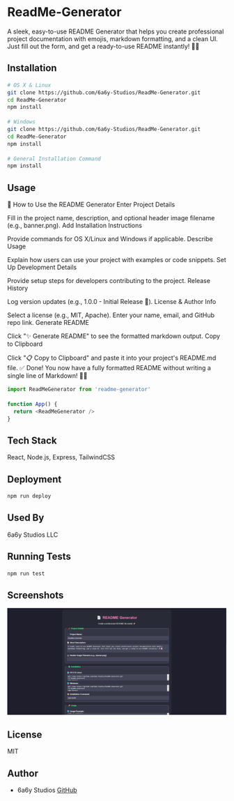# ReadMe-Generator

A sleek, easy-to-use README Generator that helps you create professional project documentation with emojis, markdown formatting, and a clean UI. Just fill out the form, and get a ready-to-use README instantly! 🚀📄



## Installation

```bash
# OS X & Linux
git clone https://github.com/6a6y-Studios/ReadMe-Generator.git  
cd ReadMe-Generator  
npm install

# Windows
git clone https://github.com/6a6y-Studios/ReadMe-Generator.git  
cd ReadMe-Generator  
npm install

# General Installation Command
npm install
```

## Usage

🚀 How to Use the README Generator
Enter Project Details

Fill in the project name, description, and optional header image filename (e.g., banner.png).
Add Installation Instructions

Provide commands for OS X/Linux and Windows if applicable.
Describe Usage

Explain how users can use your project with examples or code snippets.
Set Up Development Details

Provide setup steps for developers contributing to the project.
Release History

Log version updates (e.g., 1.0.0 - Initial Release 🚀).
License & Author Info

Select a license (e.g., MIT, Apache).
Enter your name, email, and GitHub repo link.
Generate README

Click "✨ Generate README" to see the formatted markdown output.
Copy to Clipboard

Click "📋 Copy to Clipboard" and paste it into your project's README.md file.
✅ Done! You now have a fully formatted README without writing a single line of Markdown! 🚀🔥

```javascript
import ReadMeGenerator from 'readme-generator'

function App() {
  return <ReadMeGenerator />
}
```

## Tech Stack
React, Node.js, Express, TailwindCSS

## Deployment
```bash
npm run deploy
```

## Used By
6a6y Studios LLC

## Running Tests
```bash
npm run test
```

## Screenshots
![Screenshot](im3age.png)

## License
MIT

## Author
- 6a6y Studios [GitHub](https://github.com/6a6yStudios/)
